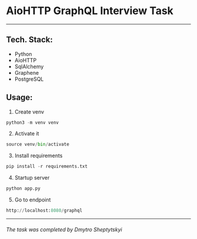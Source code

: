 # AioHTTP GraphQL Interview Task
<hr>

## Tech. Stack:
- Python
- AioHTTP
- SqlAlchemy
- Graphene
- PostgreSQL

## Usage:
1. Create venv
```python
python3 -m venv venv
```

2. Activate it
```python
source venv/bin/activate
```
3. Install requirements
```python
pip install -r requirements.txt
```
4. Startup server
```python
python app.py
```

5. Go to endpoint
```python
http://localhost:8080/graphql
```
<hr>

###### The task was completed by Dmytro Sheptytskyi